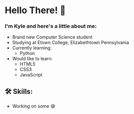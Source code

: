 <h1>Hello There! 👋</h1>

<h3>I'm Kyle and here's a little about me:</h3>

- Brand new Computer Science student
- Studying at Etown College, Elizabethtown Pennsylvania
- Currently learning:
    - Python 
- Would like to learn:
    - HTML5
    - CSS3
    - JavaScript
<h2>🛠️ Skills:</h2>

- Working on some 😅
